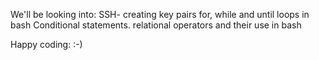 We'll be looking into:
SSH- creating key pairs
for, while and until loops in bash
Conditional statements. relational operators and their use in bash

Happy coding:
:-)
